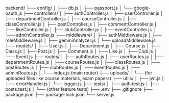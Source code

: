 backend/
├── config/
│ ├── db.js
│ ├── passport.js
│ └── google-oauth.js
├── controllers/
│ ├── authController.js
│ ├── userController.js
│ ├── departmentController.js
│ ├── courseController.js
│ ├── classController.js
│ ├── postController.js
│ ├── commentController.js
│ ├── likeController.js
│ ├── clubController.js
│ ├── eventController.js
│ └── adminController.js
├── middleware/
│ ├── authMiddleware.js
│ ├── roleMiddleware.js
│ ├── geminiAnalyzer.js
│ └── uploadMiddleware.js
├── models/
│ ├── User.js
│ ├── Department.js
│ ├── Course.js
│ ├── Class.js
│ ├── Post.js
│ ├── Comment.js
│ ├── Like.js
│ ├── Club.js
│ └── Event.js
├── routes/
│ ├── authRoutes.js
│ ├── userRoutes.js
│ ├── departmentRoutes.js
│ ├── courseRoutes.js
│ ├── classRoutes.js
│ ├── postRoutes.js
│ ├── clubRoutes.js
│ ├── eventRoutes.js
│ ├── adminRoutes.js
│ └── index.js (main router)
├── uploads/
│ └── (for uploaded files like course materials, exam papers)
├── utils/
│ ├── jwt.js
│ ├── errorHandler.js
│ └── logger.js
├── tests/
│ ├── auth.test.js
│ ├── posts.test.js
│ └── (other feature tests)
├── .env
├── .gitignore
├── package.json
├── package-lock.json
└── server.js
